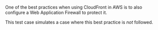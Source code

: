 One of the best practices when using CloudFront in AWS is
to also configure a Web Application Firewall to protect it.

This test case simulates a case where this best practice is _not_ followed.
